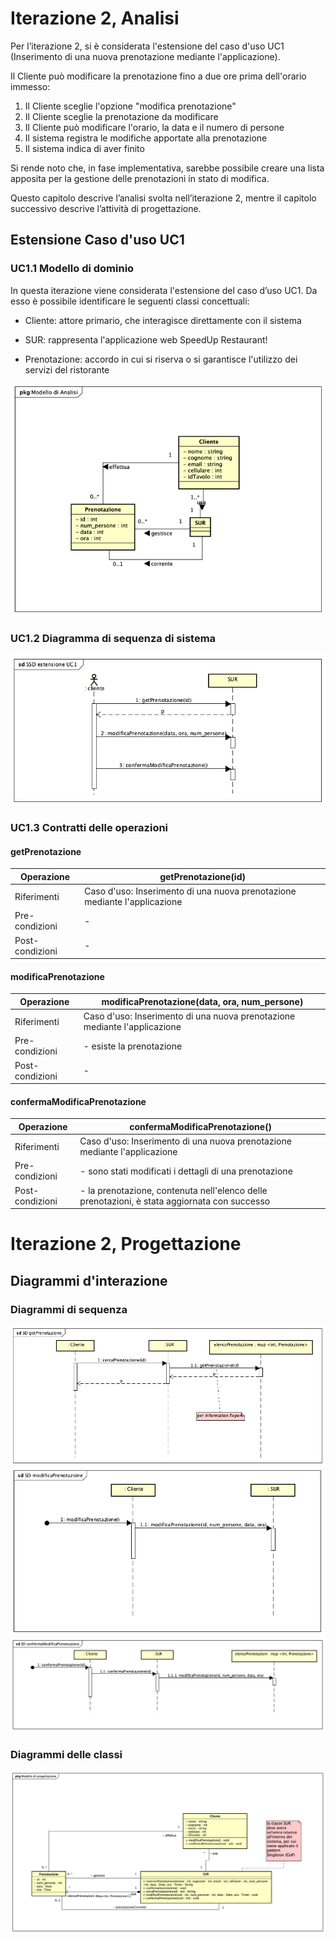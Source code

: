 # Iterazione 2, Analisi

Per l’iterazione 2, si è considerata l'estensione del caso d'uso UC1 (Inserimento di una nuova prenotazione mediante l'applicazione).

Il Cliente può modificare la prenotazione fino a due ore prima dell'orario immesso:
1. Il Cliente sceglie l'opzione "modifica prenotazione"
2. Il Cliente sceglie la prenotazione da modificare
3. Il Cliente può modificare l'orario, la data e il numero di persone
4. Il sistema registra le modifiche apportate alla prenotazione
5. Il sistema indica di aver finito  

Si rende noto che, in fase implementativa, sarebbe possibile creare una lista apposita per la gestione delle prenotazioni in stato di modifica.

Questo capitolo descrive l’analisi svolta nell’iterazione 2, mentre il capitolo successivo descrive l’attività di progettazione.

## Estensione Caso d'uso UC1

### UC1.1 Modello di dominio

In questa iterazione viene considerata l'estensione del caso d’uso UC1. Da esso è possibile identificare le seguenti classi concettuali:

- Cliente: attore primario, che interagisce direttamente con il sistema

- SUR: rappresenta l'applicazione web SpeedUp Restaurant!

- Prenotazione: accordo in cui si riserva o si garantisce l'utilizzo dei servizi del ristorante

![modello di dominio](./modello%20di%20dominio.png)

### UC1.2 Diagramma di sequenza di sistema

![SSD UC1](./SSD%20estensione%20UC1.png)

### UC1.3 Contratti delle operazioni

#### getPrenotazione

| Operazione      | getPrenotazione(id)                                                       |
|-----------------|---------------------------------------------------------------------------|
| Riferimenti     | Caso d'uso: Inserimento di una nuova prenotazione mediante l'applicazione |
| Pre-condizioni  | -                                                                         |
| Post-condizioni | -                                                                         |

#### modificaPrenotazione

| Operazione                 | modificaPrenotazione(data, ora, num_persone)                              |
|----------------------------|---------------------------------------------------------------------------|
| Riferimenti                | Caso d'uso: Inserimento di una nuova prenotazione mediante l'applicazione |
| Pre-condizioni             | - esiste la prenotazione                                                  |
| Post-condizioni            | -                                                                         |

#### confermaModificaPrenotazione

| Operazione                 | confermaModificaPrenotazione()                                                               |
|----------------------------|----------------------------------------------------------------------------------------------|
| Riferimenti                | Caso d'uso: Inserimento di una nuova prenotazione mediante l'applicazione                    |
| Pre-condizioni             | - sono stati modificati i dettagli di una prenotazione                                       |
| Post-condizioni            | - la prenotazione, contenuta nell'elenco delle prenotazioni, è stata aggiornata con successo |

# Iterazione 2, Progettazione

## Diagrammi d'interazione
### Diagrammi di sequenza

![getPrenotazione](./SD%20getPrenotazione.png)
![modificaPrenotazione](./SD%20modificaPrenotazione.png)
![confermaModificaPrenotazione](./SD%20confermaModificaPrenotazione.png)

### Diagrammi delle classi

![diagramma delle classi](./diagramma%20delle%20classi.png)